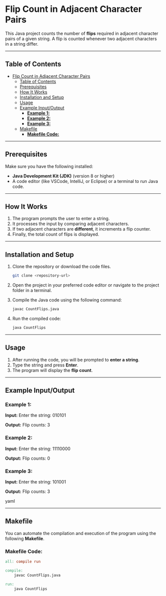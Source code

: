 # Flip Count in Adjacent Character Pairs

This Java project counts the number of **flips** required in adjacent character pairs of a given string. A flip is counted whenever two adjacent characters in a string differ.

---

## Table of Contents
- [Flip Count in Adjacent Character Pairs](#flip-count-in-adjacent-character-pairs)
  - [Table of Contents](#table-of-contents)
  - [Prerequisites](#prerequisites)
  - [How It Works](#how-it-works)
  - [Installation and Setup](#installation-and-setup)
  - [Usage](#usage)
  - [Example Input/Output](#example-inputoutput)
    - [**Example 1:**](#example-1)
    - [**Example 2:**](#example-2)
    - [**Example 3:**](#example-3)
  - [Makefile](#makefile)
    - [**Makefile Code:**](#makefile-code)

---

## Prerequisites
Make sure you have the following installed:
- **Java Development Kit (JDK)** (version 8 or higher)
- A code editor (like VSCode, IntelliJ, or Eclipse) or a terminal to run Java code.

---

## How It Works
1. The program prompts the user to enter a string.
2. It processes the input by comparing adjacent characters.
3. If two adjacent characters are **different**, it increments a flip counter.
4. Finally, the total count of flips is displayed.

---

## Installation and Setup
1. Clone the repository or download the code files.

    ```bash
    git clone <repository-url>
    ```

2. Open the project in your preferred code editor or navigate to the project folder in a terminal.

3. Compile the Java code using the following command:

    ```bash
    javac CountFlips.java
    ```

4. Run the compiled code:

    ```bash
    java CountFlips
    ```

---

## Usage
1. After running the code, you will be prompted to **enter a string**.
2. Type the string and press **Enter**.
3. The program will display the **flip count**.

---

## Example Input/Output

### **Example 1:**
**Input:**
Enter the string: 010101


**Output:**
Flip counts: 3



### **Example 2:**
**Input:**
Enter the string: 11110000


**Output:**
Flip counts: 0


### **Example 3:**
**Input:**
Enter the string: 101001



**Output:**
Flip counts: 3

yaml


---

## Makefile

You can automate the compilation and execution of the program using the following **Makefile**.

### **Makefile Code:**

```makefile
all: compile run

compile:
	javac CountFlips.java

run:
	java CountFlips